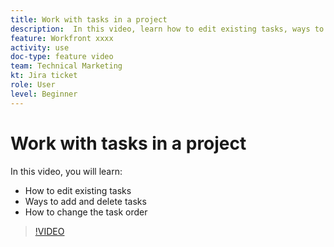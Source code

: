 ```yaml
---
title: Work with tasks in a project
description:  In this video, learn how to edit existing tasks, ways to add and delete tasks and how to change the task order.
feature: Workfront xxxx
activity: use
doc-type: feature video
team: Technical Marketing
kt: Jira ticket
role: User
level: Beginner
---
```

# Work with tasks in a project

In this video, you will learn:

* How to edit existing tasks
* Ways to add and delete tasks
* How to change the task order

>[!VIDEO](https://video.tv.adobe.com/v/335088/?quality=12)